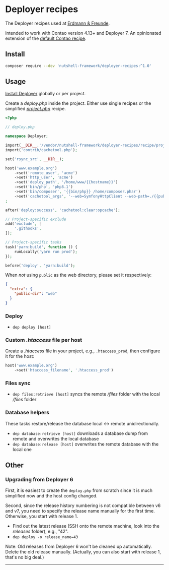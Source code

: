 # Deployer recipes

The Deployer recipes used at [Erdmann & Freunde][1].

Intended to work with Contao version 4.13+ and Deployer 7. An opinionated extension of the [default Contao recipe][2].

## Install

```bash
composer require --dev 'nutshell-framework/deployer-recipes:^1.0'
```

## Usage

[Install Deployer][3] globally or per project.

Create a _deploy.php_ inside the project. Either use single recipes or the simplified [_project.php_][4] recipe.

```php
<?php

// deploy.php

namespace Deployer;

import(__DIR__.'/vendor/nutshell-framework/deployer-recipes/recipe/project.php');
import('contrib/cachetool.php');

set('rsync_src', __DIR__);

host('www.example.org')
    ->set('remote_user', 'acme')
    ->set('http_user', 'acme')
    ->set('deploy_path', '/home/www/{{hostname}}')
    ->set('bin/php', 'php8.1')
    ->set('bin/composer', '{{bin/php}} /home/composer.phar')
    ->set('cachetool_args', '--web=SymfonyHttpClient --web-path=./{{public_path}} --web-url=https://{{hostname}}')
;

after('deploy:success', 'cachetool:clear:opcache');

// Project-specific exclude
add('exclude', [
    '.githooks',
]);

// Project-specific tasks
task('yarn:build', function () {
    runLocally('yarn run prod');
});

before('deploy', 'yarn:build');
```

When _not_ using `public` as the web directory, please set it respectively:

```json
{
  "extra": {
    "public-dir": "web"
  }
}
```

### Deploy

- `dep deploy [host]`

### Custom _.htaccess_ file per host

Create a _.htaccess_ file in your project, e.g., `.htaccess_prod`, then configure it for the host:

```php
host('www.example.org')
    ->set('htaccess_filename', '.htaccess_prod')
```

### Files sync

- `dep files:retrieve [host]` syncs the remote _/files_ folder with the local _/files_ folder

### Database helpers

These tasks restore/release the database local <-> remote unidirectionally.

- `dep database:retrieve [host]` downloads a database dump from remote and overwrites the local database
- `dep database:release [host]` overwrites the remote database with the local one

## Other

### Upgrading from Deployer 6

First, it is easiest to create the `deploy.php` from scratch since it is much simplified now and the host config
changed.

Second, since the release history numbering is not compatible between v6 and v7, you need to specify the release name
manually for the first time. Otherwise, you start with release 1.

- Find out the latest release (SSH onto the remote machine, look into the _releases_ folder), e.g., "42".
- `dep deploy -o release_name=43`

Note: Old releases from Deployer 6 won't be cleaned up automatically. Delete the old release manually. (Actually, you
can also start with release 1, that's no big deal.)

----

[1]: https://erdmann-freunde.de/
[2]: https://docs.contao.org/manual/en/guides/deployer/
[3]: https://deployer.org/docs/7.x/installation
[4]: /recipe/project.php
